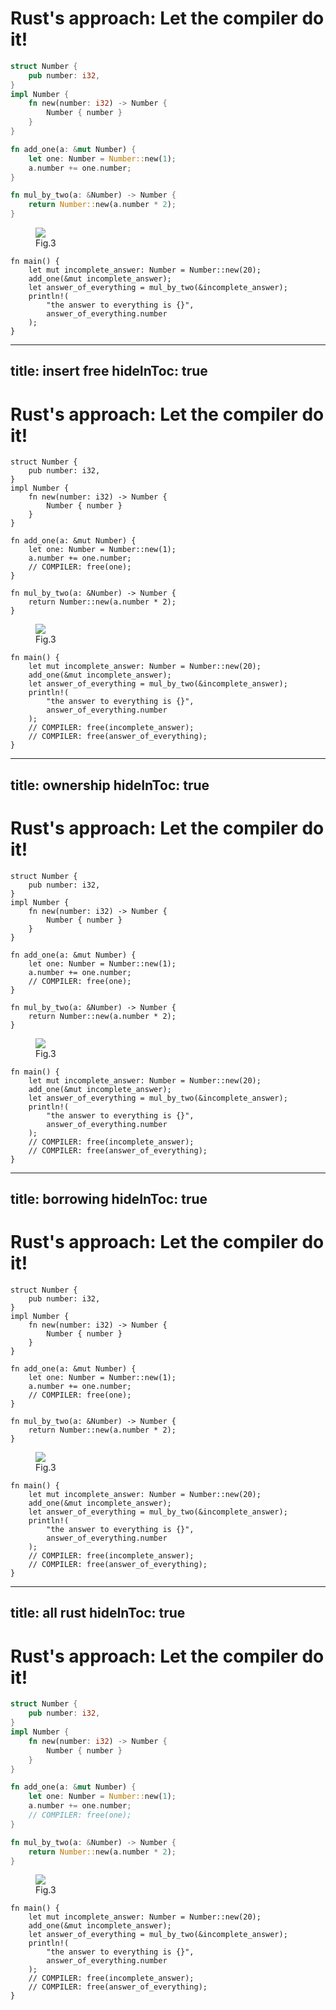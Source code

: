 # Rust's approach: Let the compiler do it!

<div class="flex">

```rust
struct Number {
    pub number: i32,
}
impl Number {
    fn new(number: i32) -> Number {
        Number { number }
    }
}

fn add_one(a: &mut Number) {
    let one: Number = Number::new(1);
    a.number += one.number;
}

fn mul_by_two(a: &Number) -> Number {
    return Number::new(a.number * 2);
}
```

<div class="ml-4">

<figure class="mb-6">
    <img src="/Original_Ferris.svg" class="w-24" />
    <figcaption class="italic text-sm text-center w-24">Fig.3</figcaption>
</figure>


```rust{all}{startLine: 18}
fn main() {
    let mut incomplete_answer: Number = Number::new(20);
    add_one(&mut incomplete_answer);
    let answer_of_everything = mul_by_two(&incomplete_answer);
    println!(
        "the answer to everything is {}",
        answer_of_everything.number
    );
}
```
</div>
</div>

<!--
### compiler managed memory
1. no garbage collection
1. code looks like garbage collected code -> no `free()`
2. not garbage collected -> compiler determines which memory has to be
    deallocated at which point
3. mental model of compiler that inserts `free()` into source code
4. where? -> show places
5. Ownership: only one variable may own memory ->
        is responsible for deallocation
6. memory is deallocated when going out-of-scope
6. explain Borrowing: memory owned by another variable may be borrowed
7. immutable -> infinitely many
8. mutable -> only one at a time
7. why do all this?
8. best of garbage collection: memory management mistakes get avoided
        like forgetting to deallocate memory thats not used anymore
9. best of do-it-yourself: no overhead for running a
        garbage collector -> PERFORMANCE!
-->

---
title: insert free
hideInToc: true
---

# Rust's approach: Let the compiler do it!

<div class="flex">

```rust{13}
struct Number {
    pub number: i32,
}
impl Number {
    fn new(number: i32) -> Number {
        Number { number }
    }
}

fn add_one(a: &mut Number) {
    let one: Number = Number::new(1);
    a.number += one.number;
    // COMPILER: free(one);
}

fn mul_by_two(a: &Number) -> Number {
    return Number::new(a.number * 2);
}
```

<div class="ml-4">

<figure class="mb-6">
    <img src="/Original_Ferris.svg" class="w-24" />
    <figcaption class="italic text-sm text-center w-24">Fig.3</figcaption>
</figure>


```rust{26-27}{startLine: 18}
fn main() {
    let mut incomplete_answer: Number = Number::new(20);
    add_one(&mut incomplete_answer);
    let answer_of_everything = mul_by_two(&incomplete_answer);
    println!(
        "the answer to everything is {}",
        answer_of_everything.number
    );
    // COMPILER: free(incomplete_answer);
    // COMPILER: free(answer_of_everything);
}
```
</div>
</div>

<!--
### compiler managed memory
1. code looks like garbage collected code -> no `free()`
2. not garbage collected -> compiler determines which memory has to be
    deallocated at which point
3. mental model of compiler that inserts `free()` into source code
4. where? -> show places
5. Ownership: only one variable may own memory ->
        is responsible for deallocation
6. memory is deallocated when going out-of-scope
6. explain Borrowing: memory owned by another variable may be borrowed
7. immutable -> infinitely many
8. mutable -> only one at a time
7. why do all this?
8. best of garbage collection: memory management mistakes get avoided
        like forgetting to deallocate memory thats not used anymore
9. best of do-it-yourself: no overhead for running a
        garbage collector -> PERFORMANCE!
-->

---
title: ownership
hideInToc: true
---

# Rust's approach: Let the compiler do it!

<div class="flex">

```rust{0}
struct Number {
    pub number: i32,
}
impl Number {
    fn new(number: i32) -> Number {
        Number { number }
    }
}

fn add_one(a: &mut Number) {
    let one: Number = Number::new(1);
    a.number += one.number;
    // COMPILER: free(one);
}

fn mul_by_two(a: &Number) -> Number {
    return Number::new(a.number * 2);
}
```

<div class="ml-4">

<figure class="mb-6">
    <img src="/Original_Ferris.svg" class="w-24" />
    <figcaption class="italic text-sm text-center w-24">Fig.3</figcaption>
</figure>


```rust{19,26}{startLine: 18}
fn main() {
    let mut incomplete_answer: Number = Number::new(20);
    add_one(&mut incomplete_answer);
    let answer_of_everything = mul_by_two(&incomplete_answer);
    println!(
        "the answer to everything is {}",
        answer_of_everything.number
    );
    // COMPILER: free(incomplete_answer);
    // COMPILER: free(answer_of_everything);
}
```
</div>
</div>

<!--
### compiler managed memory
1. code looks like garbage collected code -> no `free()`
2. not garbage collected -> compiler determines which memory has to be
    deallocated at which point
3. mental model of compiler that inserts `free()` into source code
4. where? -> show places
5. Ownership: only one variable may own memory ->
        is responsible for deallocation
6. memory is deallocated when going out-of-scope
6. explain Borrowing: memory owned by another variable may be borrowed
7. immutable -> infinitely many
8. mutable -> only one at a time
7. why do all this?
8. best of garbage collection: memory management mistakes get avoided
        like forgetting to deallocate memory thats not used anymore
9. best of do-it-yourself: no overhead for running a
        garbage collector -> PERFORMANCE!
-->

---
title: borrowing
hideInToc: true
---

# Rust's approach: Let the compiler do it!

<div class="flex">

```rust{10,16}
struct Number {
    pub number: i32,
}
impl Number {
    fn new(number: i32) -> Number {
        Number { number }
    }
}

fn add_one(a: &mut Number) {
    let one: Number = Number::new(1);
    a.number += one.number;
    // COMPILER: free(one);
}

fn mul_by_two(a: &Number) -> Number {
    return Number::new(a.number * 2);
}
```

<div class="ml-4">

<figure class="mb-6">
    <img src="/Original_Ferris.svg" class="w-24" />
    <figcaption class="italic text-sm text-center w-24">Fig.3</figcaption>
</figure>


```rust{20,21}{startLine: 18}
fn main() {
    let mut incomplete_answer: Number = Number::new(20);
    add_one(&mut incomplete_answer);
    let answer_of_everything = mul_by_two(&incomplete_answer);
    println!(
        "the answer to everything is {}",
        answer_of_everything.number
    );
    // COMPILER: free(incomplete_answer);
    // COMPILER: free(answer_of_everything);
}
```
</div>
</div>

<!--
### compiler managed memory
1. code looks like garbage collected code -> no `free()`
2. not garbage collected -> compiler determines which memory has to be
    deallocated at which point
3. mental model of compiler that inserts `free()` into source code
4. where? -> show places
5. Ownership: only one variable may own memory ->
        is responsible for deallocation
6. memory is deallocated when going out-of-scope
6. explain Borrowing: memory owned by another variable may be borrowed
7. immutable -> infinitely many
8. mutable -> only one at a time
7. why do all this?
8. best of garbage collection: memory management mistakes get avoided
        like forgetting to deallocate memory thats not used anymore
9. best of do-it-yourself: no overhead for running a
        garbage collector -> PERFORMANCE!
-->

---
title: all rust
hideInToc: true
---

# Rust's approach: Let the compiler do it!

<div class="flex">

```rust
struct Number {
    pub number: i32,
}
impl Number {
    fn new(number: i32) -> Number {
        Number { number }
    }
}

fn add_one(a: &mut Number) {
    let one: Number = Number::new(1);
    a.number += one.number;
    // COMPILER: free(one);
}

fn mul_by_two(a: &Number) -> Number {
    return Number::new(a.number * 2);
}
```

<div class="ml-4">

<figure class="mb-6">
    <img src="/Original_Ferris.svg" class="w-24" />
    <figcaption class="italic text-sm text-center w-24">Fig.3</figcaption>
</figure>


```rust{all}{startLine: 18}
fn main() {
    let mut incomplete_answer: Number = Number::new(20);
    add_one(&mut incomplete_answer);
    let answer_of_everything = mul_by_two(&incomplete_answer);
    println!(
        "the answer to everything is {}",
        answer_of_everything.number
    );
    // COMPILER: free(incomplete_answer);
    // COMPILER: free(answer_of_everything);
}
```
</div>
</div>

<!--
### compiler managed memory
1. code looks like garbage collected code -> no `free()`
2. not garbage collected -> compiler determines which memory has to be
    deallocated at which point
3. mental model of compiler that inserts `free()` into source code
4. where? -> show places
5. Ownership: only one variable may own memory ->
        is responsible for deallocation
6. memory is deallocated when going out-of-scope
6. explain Borrowing: memory owned by another variable may be borrowed
7. immutable -> infinitely many
8. mutable -> only one at a time
7. why do all this?
8. best of garbage collection: memory management mistakes get avoided
        like forgetting to deallocate memory thats not used anymore
9. best of do-it-yourself: no overhead for running a
        garbage collector -> PERFORMANCE!
-->
